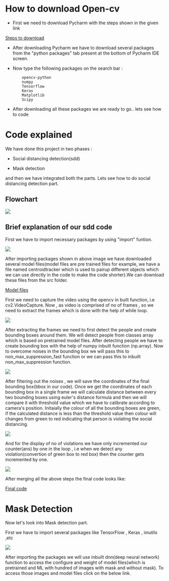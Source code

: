 <p align="justify">
  <h1>How to download Open-cv</h1>
  <p>
  
  * First we need to download Pycharm with the steps shown in the given link
  </p>
  
[Steps to download](https://youtu.be/MoeQlmeJnPg)

* After downloading Pycharm we have to download several packages from the "python packages" tab present at the bottom of Pycharm IDE screen.
* Now type the following packages on the search bar : 

          opencv-python
          numpy
          Tensorflow
          Keras
          Matplotlib
          Scipy 
* After downloading all these packages we are ready to go.. lets see how to code

<p align="justify">
  <h1>Code explained</h1>
  <p>
  We have done this project in two phases :
       
  * Social distancing detection(sdd)
         
  * Mask detection
  
  and then we have integrated both the parts. Lets see how to do social distancing detection part.
  
  <p align="center">
    <h2>Flowchart</h2>
    <img src="https://user-images.githubusercontent.com/88554453/128680650-2d9ebb1c-bd42-4700-bb3b-02f40b7d5a9c.jpg">
    </p>
 
 <p align="justify">
  <h2>Brief explanation of our sdd code</h2>
  <p>
  First we have to import necessary packages by using "import" funtion.
  </p>
  
  
  
  <img src="https://user-images.githubusercontent.com/88554453/128681859-b1d2d090-c0cf-4727-9307-a709d17293b1.jpg">
  
  
  After importing packages shown in above image we have downloaded several model files(model files are pre trained files for example, we have a file named centroidtracker which is used to pairup different objects which we can use directly in the code to make the code shorter).We can download these files from the src folder.
  
  [Model files](https://github.com/rahulgrandhi13579/Social-Distance-Checker/tree/main/src)
  
  First we need to capture the video using the opencv in built function, i.e cv2.VideoCapture. Now , as video is comprised of no of frames , so we need to extract the frames which is done with the help of while loop.
  
  <img src="https://user-images.githubusercontent.com/88554453/128687734-59867c70-6cc3-4898-a484-33c689057cf4.jpg">
  
  After extracting the frames we need to first detect the people and create bounding boxes around them. We will detect people from classes array which is based on pretrained model files. After detecting people we have to create bounding box with the help of numpy inbuilt function (np.array). Now to overcome noises in the bounding box we will pass this to non_max_suppression_fast function or we can pass this to inbuilt non_max_suppression function. 

  <img src="https://user-images.githubusercontent.com/88554453/128689534-5c43e33e-47da-4972-bcf8-5cf48d5d3ac9.jpg">
  
  
  After filtering out the noises , we will save the coordinates of the final bounding box(bbox in our code). Once we get the coordinates of each bounding box in a single frame we will calculate distance between every two bounding boxes using euler's distance formula and then we will compare it with threshold value which we have to calibrate according to camera's position. Initaially the colour of all the bounding boxes are green, if the calculated distance is less than the threshold value then colour will changes from green to red indicating that person is violating the social distancing.
  
  <img src="https://user-images.githubusercontent.com/88554453/128695111-db6b3c90-dc63-48e3-9807-c5797b3e044e.jpg">
  
  And for the display of no of violations we have only incremented our counter(ans) by one in the loop , i.e when we detect any violation(convertion of green box to red box) then the counter gets incremented by one.
  
  <img src="https://user-images.githubusercontent.com/88554453/128696151-f8acb044-2a51-4955-8992-53dc8f5d593a.jpg">

 After merging all the above steps the final code looks like:
 
[Final code](https://github.com/rahulgrandhi13579/Social-Distance-Checker/blob/main/src/social%20distancing%20code.txt) 

<p align="justify">
  <h1>Mask Detection</h1>
  <p>
  Now let's look into Mask detection part.
  
  First we have to import several packages like TensorFlow , Keras , imutils ,etc
  
  <img src="https://user-images.githubusercontent.com/88554453/128701217-bc734cd5-b05d-4818-8666-8dcc5d94f36c.jpg">
  
  After importing the packages we will use inbuilt dnn(deep neural network) function to access the configure and weight of model files(which is pretrained and ML with hundred of images with mask and without mask). To access those images and model files click on the below link.
  



